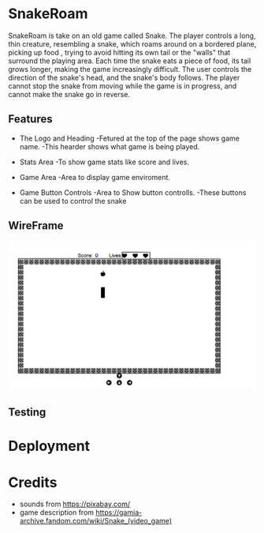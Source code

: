 # SnakeRoam
SnakeRoam is take on an old game called Snake.
 The player controls a long, thin creature, resembling a snake, which roams around on a bordered plane, picking up food , trying to avoid hitting its own tail or the "walls" that surround the playing area. Each time the snake eats a piece of food, its tail grows longer, making the game increasingly difficult. The user controls the direction of the snake's head, and the snake's body follows. The player cannot stop the snake from moving while the game is in progress, and cannot make the snake go in reverse.

## Features

- The Logo and Heading
 -Fetured at the top of the page shows game name. 
 -This hearder shows what game is being played.

- Stats Area
 -To show game stats like score and lives.

- Game Area 
 -Area to display game enviroment.

- Game Button Controls 
 -Area to Show button controlls.
 -These buttons can be used to control the snake

## WireFrame
![SnakeroamWireframe](/assets/images/snake%20Roam%20wire%20frame.png)

## Testing

# Deployment

# Credits
- sounds from https://pixabay.com/
- game description from https://gamia-archive.fandom.com/wiki/Snake_(video_game)

